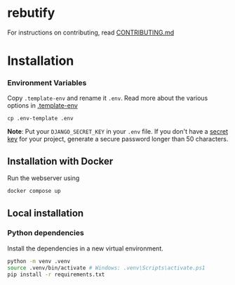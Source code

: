 # rebutify

For instructions on contributing, read [CONTRIBUTING.md](CONTRIBUTING.md)

# Installation
### Environment Variables

Copy `.template-env` and rename it `.env`.
Read more about the various options in [.template-env](.template-env)
```
cp .env-template .env
```

**Note**: Put your `DJANGO_SECRET_KEY` in your `.env` file.
If you don't have a [secret key](https://docs.djangoproject.com/en/5.0/ref/settings/#secret-key) for your project, generate a secure password longer than 50 characters.

## Installation with Docker
Run the webserver using
```sh
docker compose up
```

## Local installation
### Python dependencies

Install the dependencies in a new virtual environment.
```sh
python -m venv .venv
source .venv/bin/activate # Windows: .venv\Scripts\activate.ps1 
pip install -r requirements.txt
```
